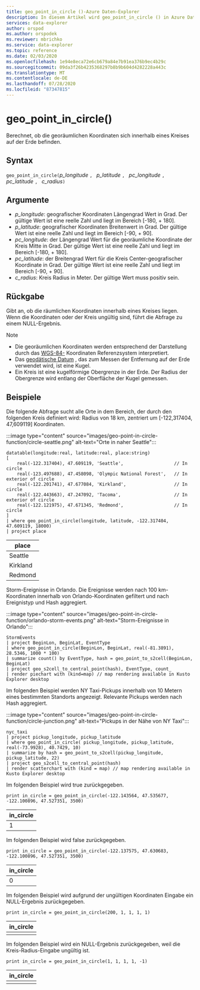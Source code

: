 ```yaml
---
title: geo_point_in_circle ()-Azure Daten-Explorer
description: In diesem Artikel wird geo_point_in_circle () in Azure Daten-Explorer beschrieben.
services: data-explorer
author: orspod
ms.author: orspodek
ms.reviewer: mbrichko
ms.service: data-explorer
ms.topic: reference
ms.date: 02/03/2020
ms.openlocfilehash: 1e94e8eca72e6cb679a84e7b91ea376b9ec4b29c
ms.sourcegitcommit: 09da3f26b4235368297b8b9b604d4282228a443c
ms.translationtype: MT
ms.contentlocale: de-DE
ms.lasthandoff: 07/28/2020
ms.locfileid: "87347815"
---
```

# <a name="geo_point_in_circle"></a>geo_point_in_circle()

Berechnet, ob die georäumlichen Koordinaten sich innerhalb eines Kreises auf der Erde befinden.

## <a name="syntax"></a>Syntax

`geo_point_in_circle(`*p_longitude* `, ` *p_latitude* `, ` *pc_longitude* `, ` *pc_latitude* `, ` *c_radius*`)`

## <a name="arguments"></a>Argumente

* *p_longitude*: geografischer Koordinaten Längengrad Wert in Grad. Der gültige Wert ist eine reelle Zahl und liegt im Bereich [-180, + 180].
* *p_latitude*: geografischer Koordinaten Breitenwert in Grad. Der gültige Wert ist eine reelle Zahl und liegt im Bereich [-90, + 90].
* *pc_longitude*: der Längengrad Wert für die georäumliche Koordinate der Kreis Mitte in Grad. Der gültige Wert ist eine reelle Zahl und liegt im Bereich [-180, + 180].
* *pc_latitude*: der Breitengrad Wert für die Kreis Center-geografischer Koordinate in Grad. Der gültige Wert ist eine reelle Zahl und liegt im Bereich [-90, + 90].
* *c_radius*: Kreis Radius in Meter. Der gültige Wert muss positiv sein.

## <a name="returns"></a>Rückgabe

Gibt an, ob die räumlichen Koordinaten innerhalb eines Kreises liegen. Wenn die Koordinaten oder der Kreis ungültig sind, führt die Abfrage zu einem NULL-Ergebnis.

> [!NOTE]
>* Die georäumlichen Koordinaten werden entsprechend der Darstellung durch das [WGS-84-](https://earth-info.nga.mil/GandG/update/index.php?action=home) Koordinaten Referenzsystem interpretiert.
>* Das [geodätische Datum](https://en.wikipedia.org/wiki/Geodetic_datum) , das zum Messen der Entfernung auf der Erde verwendet wird, ist eine Kugel.
>* Ein Kreis ist eine kugelförmige Obergrenze in der Erde. Der Radius der Obergrenze wird entlang der Oberfläche der Kugel gemessen.

## <a name="examples"></a>Beispiele

Die folgende Abfrage sucht alle Orte in dem Bereich, der durch den folgenden Kreis definiert wird: Radius von 18 km, zentriert um [-122,317404, 47,609119] Koordinaten.

:::image type="content" source="images/geo-point-in-circle-function/circle-seattle.png" alt-text="Orte in naher Seattle":::

<!-- csl: https://help.kusto.windows.net/Samples -->
```kusto
datatable(longitude:real, latitude:real, place:string)
[
    real(-122.317404), 47.609119, 'Seattle',                   // In circle 
    real(-123.497688), 47.458098, 'Olympic National Forest',   // In exterior of circle  
    real(-122.201741), 47.677084, 'Kirkland',                  // In circle
    real(-122.443663), 47.247092, 'Tacoma',                    // In exterior of circle
    real(-122.121975), 47.671345, 'Redmond',                   // In circle
]
| where geo_point_in_circle(longitude, latitude, -122.317404, 47.609119, 18000)
| project place
```

|place|
|---|
|Seattle|
|Kirkland|
|Redmond|

Storm-Ereignisse in Orlando. Die Ereignisse werden nach 100 km-Koordinaten innerhalb von Orlando-Koordinaten gefiltert und nach Ereignistyp und Hash aggregiert.

:::image type="content" source="images/geo-point-in-circle-function/orlando-storm-events.png" alt-text="Storm-Ereignisse in Orlando":::

<!-- csl: https://help.kusto.windows.net/Samples -->
```kusto
StormEvents
| project BeginLon, BeginLat, EventType
| where geo_point_in_circle(BeginLon, BeginLat, real(-81.3891), 28.5346, 1000 * 100)
| summarize count() by EventType, hash = geo_point_to_s2cell(BeginLon, BeginLat)
| project geo_s2cell_to_central_point(hash), EventType, count_
| render piechart with (kind=map) // map rendering available in Kusto Explorer desktop
```

Im folgenden Beispiel werden NY Taxi-Pickups innerhalb von 10 Metern eines bestimmten Standorts angezeigt. Relevante Pickups werden nach Hash aggregiert.

:::image type="content" source="images/geo-point-in-circle-function/circle-junction.png" alt-text="Pickups in der Nähe von NY Taxi":::

<!-- csl: https://help.kusto.windows.net/Samples -->
```kusto
nyc_taxi
| project pickup_longitude, pickup_latitude
| where geo_point_in_circle( pickup_longitude, pickup_latitude, real(-73.9928), 40.7429, 10)
| summarize by hash = geo_point_to_s2cell(pickup_longitude, pickup_latitude, 22)
| project geo_s2cell_to_central_point(hash)
| render scatterchart with (kind = map) // map rendering available in Kusto Explorer desktop
```

Im folgenden Beispiel wird true zurückgegeben.

<!-- csl: https://help.kusto.windows.net/Samples -->
```kusto
print in_circle = geo_point_in_circle(-122.143564, 47.535677, -122.100896, 47.527351, 3500)
```

|in_circle|
|---|
|1|

Im folgenden Beispiel wird false zurückgegeben.

<!-- csl: https://help.kusto.windows.net/Samples -->
```kusto
print in_circle = geo_point_in_circle(-122.137575, 47.630683, -122.100896, 47.527351, 3500)
```

|in_circle|
|---|
|0|

Im folgenden Beispiel wird aufgrund der ungültigen Koordinaten Eingabe ein NULL-Ergebnis zurückgegeben.

<!-- csl: https://help.kusto.windows.net/Samples -->
```kusto
print in_circle = geo_point_in_circle(200, 1, 1, 1, 1)
```

|in_circle|
|---|
||

Im folgenden Beispiel wird ein NULL-Ergebnis zurückgegeben, weil die Kreis-Radius-Eingabe ungültig ist.

```kusto
print in_circle = geo_point_in_circle(1, 1, 1, 1, -1)
```

|in_circle|
|---|
||
